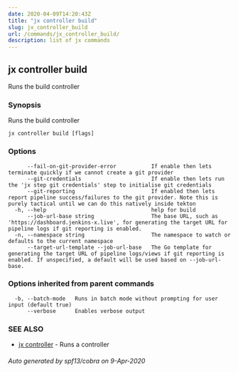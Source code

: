 ```yaml
---
date: 2020-04-09T14:20:43Z
title: "jx controller build"
slug: jx_controller_build
url: /commands/jx_controller_build/
description: list of jx commands
---
```

## jx controller build

Runs the build controller

### Synopsis

Runs the build controller

```
jx controller build [flags]
```

### Options

```
      --fail-on-git-provider-error           If enable then lets terminate quickly if we cannot create a git provider
      --git-credentials                      If enable then lets run the 'jx step git credentials' step to initialise git credentials
      --git-reporting                        If enabled then lets report pipeline success/failures to the git provider. Note this is purely tactical until we can do this natively inside tekton
  -h, --help                                 help for build
      --job-url-base string                  The base URL, such as 'https://dashboard.jenkins-x.live', for generating the target URL for pipeline logs if git reporting is enabled.
  -n, --namespace string                     The namespace to watch or defaults to the current namespace
      --target-url-template --job-url-base   The Go template for generating the target URL of pipeline logs/views if git reporting is enabled. If unspecified, a default will be used based on --job-url-base.
```

### Options inherited from parent commands

```
  -b, --batch-mode   Runs in batch mode without prompting for user input (default true)
      --verbose      Enables verbose output
```

### SEE ALSO

* [jx controller](/commands/jx_controller/)	 - Runs a controller

###### Auto generated by spf13/cobra on 9-Apr-2020
